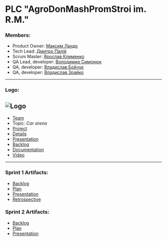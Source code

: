 PLC "AgroDonMashPromStroi im. R.M."
=============
### **Members:**
* Product Owner: [Максим Ландо](https://github.com/MaxLand13 "github")
* Tech Lead: [Дмитро Палій](https://github.com/dpalii "github")
* Scrum Master: [Ярослав Клименко](https://github.com/yklym "github")
* QA Lead, developer: [Володимир Симонюк](https://github.com/GeraldMatson "github")
* QA, developer: [Владислав Бойчук](https://github.com/vladichka288 "github")
* QA, developer: [Владислав Зрайко](https://github.com/theeverlong "github")
---
### **Logo:**
![Logo](http://i.piccy.info/i9/9d87c33cd5f427704dd79e3b9664f309/1551169050/241406/1304187/GDC_Logo.jpg)
---
* [Team](https://github.com/orgs/progbase/teams/plc-agrodonmashpromstroi-im-r-m "github")
* Topic: *Car arena*
* [Project](https://github.com/orgs/progbase/projects/10 "github")
* [Details](https://docs.google.com/spreadsheets/d/1FuU8Jsq7IBi3PDiiuQpeOHz1ddis0XdbLuSYguO3oPs/edit?usp=drivesdk "Google Spreadsheets")
* [Presentation](https://docs.google.com/presentation/d/1bAsNQ8ccwbnLXTppgYRm8uV2GCfzKWbWvHF8VzdCSBY/edit#slide=id.g4cd14dbb53_0_2023 "Google Slides")
* [Backlog](https://docs.google.com/spreadsheets/d/1DYUy-5W5ZC0AHK-ODaWHBiCdZMlWiDPeVr2NnF0papk/edit#gid=0)
* [Documentation](https://docs.google.com/document/d/1UVjvAodMweLxwbPJ1mGTFNcbmiQRhWTGKKrCMi4vNU4)
* [Video](https://www.youtube.com/watch?v=flcK5b9dgks&feature=youtu.be)
---
### **Sprint 1 Artifacts:**
* [Backlog](https://docs.google.com/spreadsheets/d/1DYUy-5W5ZC0AHK-ODaWHBiCdZMlWiDPeVr2NnF0papk/edit#gid=2007345295)
* [Plan](https://docs.google.com/document/d/1SHOV-yRbnchhLD-BDeg3Mo19EIQ82R8PxfjyxQa_oPs/edit)
* [Presentation](https://docs.google.com/presentation/d/1OKuswTdL1Si8IlfnhX6nqS7VeGg3Vw5bwWabrb1WEjE/edit)
* [Retrospective](https://docs.google.com/spreadsheets/d/1Vplb_SGso9iJ0gtiu6QWDODcU2hfJgytcAQW771RnqI/edit)
### **Sprint 2 Artifacts:**
* [Backlog](https://docs.google.com/spreadsheets/d/1DYUy-5W5ZC0AHK-ODaWHBiCdZMlWiDPeVr2NnF0papk/edit#gid=266389956)
* [Plan](https://docs.google.com/document/d/1dkska5oapWLW-QTe8WzEncBp_Dl0O7TysxV0srJVQ1U/edit)
* [Presentation](https://docs.google.com/presentation/d/19-7NsyOK5wXa6bQtXFoSAVU2G_xGAgwRGrDRha4dkmY/edit#slide=id.p)
